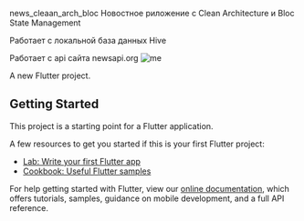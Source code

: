 news_cleaan_arch_bloc 
Новостное риложение с Clean Architecture и Bloc State Management

Работает с локальной база данных Hive

Работает с api  сайта newsapi.org
![me](https://github.com/Yakubi4525/newsapp_clean_architecture/blob/main/assets/gif/20210408_120836.gif)

A new Flutter project.

## Getting Started

This project is a starting point for a Flutter application.

A few resources to get you started if this is your first Flutter project:


- [Lab: Write your first Flutter app](https://flutter.dev/docs/get-started/codelab)
- [Cookbook: Useful Flutter samples](https://flutter.dev/docs/cookbook)

For help getting started with Flutter, view our
[online documentation](https://flutter.dev/docs), which offers tutorials,
samples, guidance on mobile development, and a full API reference.

